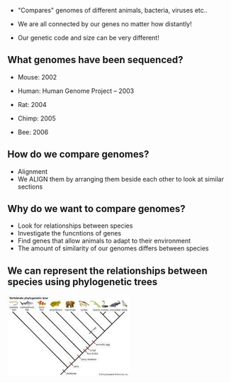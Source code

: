 
- "Compares" genomes of different animals, bacteria, viruses etc..

- We are all connected by our genes no matter how distantly!

- Our genetic code and size can be very different! 

## What genomes have been sequenced?
- Mouse: 2002

- Human: Human Genome Project – 2003

- Rat: 2004

- Chimp: 2005

- Bee: 2006

## How do we compare genomes?
- Alignment
- We ALIGN them by arranging them beside each other to look at similar sections

## Why do we want to compare genomes?

- Look for relationships between species
- Investigate the funcntions of genes
- Find genes that allow animals to adapt to their environment
- The amount of similarity of our genomes differs between species


## We can represent the relationships between species using phylogenetic trees
![](images/tree.jpeg)
